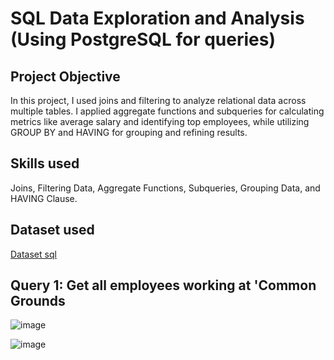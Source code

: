 # SQL Data Exploration and Analysis (Using PostgreSQL for queries)

 ## Project Objective

In this project, I used joins and filtering to analyze relational data across multiple tables. I applied aggregate functions and subqueries for calculating metrics like average salary and identifying top employees, while utilizing GROUP BY and HAVING for grouping and refining results.

## Skills used

Joins, Filtering Data, Aggregate Functions, Subqueries, Grouping Data, and HAVING Clause.



## Dataset used


<a href="https://github.com/Ericajmj/SQL-Data-Exploration-and-Analysis-/blob/main/employees.sql">Dataset sql </a>


## Query 1: Get all employees working at 'Common Grounds 

![image](https://github.com/user-attachments/assets/45662e9e-ff4d-4250-a941-d35637726f89)

![image](https://github.com/user-attachments/assets/45bd11fd-3f5f-4103-8034-83999b44ef9e)




